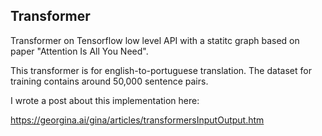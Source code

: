 ## Transformer

Transformer on Tensorflow low level API with a statitc graph based on paper "Attention Is All You Need".

This transformer is for english-to-portuguese translation. The dataset for training contains around 50,000 sentence pairs. 

I wrote a post about this implementation here:

https://georgina.ai/gina/articles/transformersInputOutput.htm
